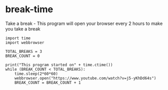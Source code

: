 # break-time
Take a break - This program will open your browser every 2 hours to make you take a break

```
import time
import webbrowser

TOTAL_BREAKS = 3
BREAK_COUNT = 0

print("This program started on" + time.ctime())
while (BREAK_COUNT < TOTAL_BREAKS):
    time.sleep(2*60*60)
    webbrowser.open("https://www.youtube.com/watch?v=j5-yKhDd64s")
    BREAK_COUNT = BREAK_COUNT + 1
```
